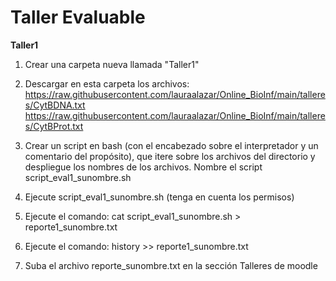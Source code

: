 # Taller Evaluable
<div class="alert alert-block alert-info">
<b>Taller1</b> 

1) Crear una carpeta nueva llamada "Taller1"

2) Descargar en esta carpeta los archivos:
https://raw.githubusercontent.com/lauraalazar/Online_BioInf/main/talleres/CytBDNA.txt
https://raw.githubusercontent.com/lauraalazar/Online_BioInf/main/talleres/CytBProt.txt

3) Crear un script en bash (con el encabezado sobre el interpretador y un comentario del propósito), que itere sobre los archivos del directorio y despliegue los nombres de los archivos. Nombre el script script_eval1_sunombre.sh

4) Ejecute script_eval1_sunombre.sh (tenga en cuenta los permisos)

5) Ejecute el comando: cat script_eval1_sunombre.sh > reporte1_sunombre.txt

6) Ejecute el comando: history >> reporte1_sunombre.txt

7) Suba el archivo reporte_sunombre.txt en la sección Talleres de moodle 
  </div>
